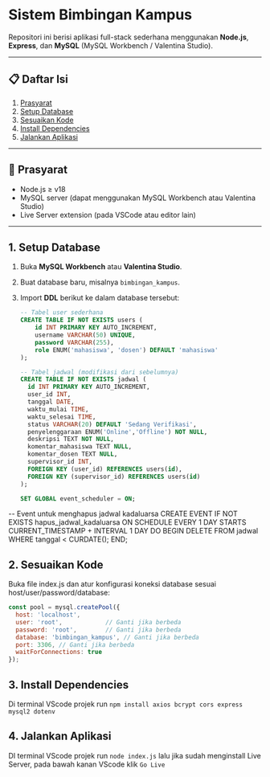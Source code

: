 # Sistem Bimbingan Kampus

Repositori ini berisi aplikasi full-stack sederhana menggunakan **Node.js**, **Express**, dan **MySQL** (MySQL Workbench / Valentina Studio).

---

## 📋 Daftar Isi

1. [Prasyarat](#-prasyarat)  
2. [Setup Database](#1-setup-database)  
3. [Sesuaikan Kode](#2-sesuaikan-kode)  
4. [Install Dependencies](#3-install-dependencies)  
5. [Jalankan Aplikasi](#4-jalankan-aplikasi)  


---

## 🔧 Prasyarat

- Node.js ≥ v18  
- MySQL server (dapat menggunakan MySQL Workbench atau Valentina Studio)  
- Live Server extension (pada VSCode atau editor lain)  

---

## 1. Setup Database

1. Buka **MySQL Workbench** atau **Valentina Studio**.  
2. Buat database baru, misalnya `bimbingan_kampus`.  
3. Import **DDL** berikut ke dalam database tersebut:  

   ```sql
   -- Tabel user sederhana
   CREATE TABLE IF NOT EXISTS users (
       id INT PRIMARY KEY AUTO_INCREMENT,
       username VARCHAR(50) UNIQUE,
       password VARCHAR(255),
       role ENUM('mahasiswa', 'dosen') DEFAULT 'mahasiswa'
   );

   -- Tabel jadwal (modifikasi dari sebelumnya)
   CREATE TABLE IF NOT EXISTS jadwal (
     id INT PRIMARY KEY AUTO_INCREMENT,
     user_id INT,
     tanggal DATE,
     waktu_mulai TIME,
     waktu_selesai TIME,
     status VARCHAR(20) DEFAULT 'Sedang Verifikasi',
     penyelenggaraan ENUM('Online','Offline') NOT NULL,
     deskripsi TEXT NOT NULL,
     komentar_mahasiswa TEXT NULL,
     komentar_dosen TEXT NULL,
     supervisor_id INT,
     FOREIGN KEY (user_id) REFERENCES users(id),
     FOREIGN KEY (supervisor_id) REFERENCES users(id)
   );

   SET GLOBAL event_scheduler = ON;

  -- Event untuk menghapus jadwal kadaluarsa
  CREATE EVENT IF NOT EXISTS hapus_jadwal_kadaluarsa
  ON SCHEDULE EVERY 1 DAY
  STARTS CURRENT_TIMESTAMP + INTERVAL 1 DAY
  DO
  BEGIN
    DELETE FROM jadwal WHERE tanggal < CURDATE();
  END;

## 2. Sesuaikan Kode
Buka file index.js dan atur konfigurasi koneksi database sesuai host/user/password/database:

```javascript
const pool = mysql.createPool({
  host: 'localhost',
  user: 'root',            // Ganti jika berbeda
  password: 'root',        // Ganti jika berbeda
  database: 'bimbingan_kampus', // Ganti jika berbeda
  port: 3306, // Ganti jika berbeda
  waitForConnections: true
});

```
## 3. Install Dependencies
Di terminal VScode projek run `npm install axios bcrypt cors express mysql2 dotenv`

## 4. Jalankan Aplikasi
DI terminal VScode projek run `node index.js` lalu jika sudah menginstall Live Server, pada bawah kanan VScode klik `Go Live`
